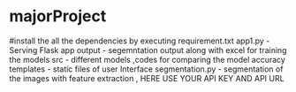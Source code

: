 # majorProject

#install the all the dependencies by executing requirement.txt 
app1.py - Serving Flask app 
output - segemntation output along with excel for training the models
src - different models ,codes for comparing the model accuracy 
templates -  static files of user Interface 
segmentation.py - segmentation of the images with feature extraction , HERE USE YOUR API KEY AND API URL
